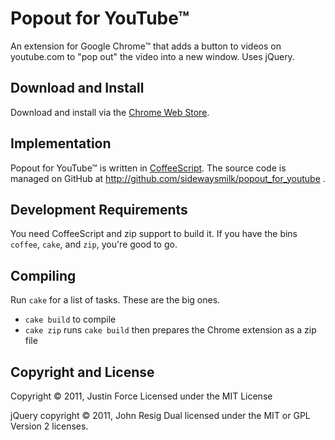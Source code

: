 Popout for YouTube™
===================

An extension for Google Chrome™ that adds a button to videos on youtube.com to
"pop out" the video into a new window. Uses jQuery.

Download and Install
--------------------

Download and install via the [Chrome Web Store](https://chrome.google.com/webstore/detail/pofekaindcmmojfnfgbpklepkjfilcep).

Implementation
--------------

Popout for YouTube™ is written in [CoffeeScript](http://coffeescript.org). The source code is managed on GitHub at http://github.com/sidewaysmilk/popout_for_youtube .

Development Requirements
------------------------

You need CoffeeScript and zip support to build it. If you have the bins
`coffee`, `cake`, and `zip`, you're good to go.

Compiling
---------

Run `cake` for a list of tasks. These are the big ones.

* `cake build` to compile
* `cake zip` runs `cake build` then prepares the Chrome extension as a zip file

Copyright and License
---------------------

Copyright © 2011, Justin Force
Licensed under the MIT License

jQuery copyright © 2011, John Resig
Dual licensed under the MIT or GPL Version 2 licenses.
